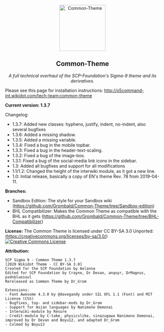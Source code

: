 <p align="center">
   <img src="http://o5command-int.wdfiles.com/local--files/tech-team:main/scp_tt_logo-small.png" alt="Common-Theme" height="150px">
</p>

<h2 align="center">Common-Theme</h2>

<p align="center">
    <em>A full technical overhaul of the SCP-Foundation's Sigma-9 theme and its derivatives.</em>
</p>

Please see this page for installation instructions: http://o5command-int.wikidot.com/tech-team:common-theme

**Current version: 1.3.7**

Changelog:
- 1.3.7: Added new classes: hyphens, justify, indent, no-indent, also several bugfixes
- 1.3.6: Added a missing shadow.
- 1.3.5: Added a missing variable.
- 1.3.4: Fixed a bug in the mobile topbar.
- 1.3.3: Fixed a bug in the header-text-scaling.
- 1.3.2: Fixed a bug of the image-box.
- 1.3.1: Fixed a bug of the social-media link icons in the sidebar.
- 1.3: Added all bugfixes and support for all modifications
- 1.1/1.2: Changed the height of the interwiki module, as it got a new line.
- 1.0: Initial release, basically a copy of EN's theme Rev. 78 from 2019-04-11.

**Branches:**
- Sandbox Edition: The style for your Sandbox wiki (https://github.com/Grombald/Common-Theme/tree/Sandbox-edition)
- BHL Compatibilizer: Makes the Common Theme as compatible with the BHL as it gets (https://github.com/Grombald/Common-Theme/tree/BHL-Compatibilizer)

**License:** The Common Theme is licensed under CC BY-SA 3.0 Unported: (https://creativecommons.org/licenses/by-sa/3.0/)<br>
<a rel="license" href="http://creativecommons.org/licenses/by-sa/3.0/"><img alt="Creative Commons License" style="border-width:0" src="https://i.creativecommons.org/l/by-sa/3.0/88x31.png" /></a>

**Attribution:**

    SCP Sigma 9 - Common Theme 1.3.7
    [2020 Wikidot Theme - CC BY-SA 3.0]
    Created for the SCP Foundation by Aelanna
    Edited for SCP Foundation by Crayne, Dr Devan, anqxyr, DrMagnus, pxdnbluesoul
    Rereleased as Common Theme by Dr_Grom

    Extensions:
    - Font Awesome 4.3.0 by @davegandy under SIL OFL 1.1 (Font) and MIT License (CSS)
    - Bugfixes, top- and sidebar-mods by Dr_Grom
    - Support for Asian languages by Nanimono Demonai
    - Interwiki-module by Resure
    - Credit-module by C-take, physicslike, sinazugawa Nanimono Demonai, improved by Dr Devan and Boyu12, and adapted Dr_Grom
    - Colmod by Boyu12

